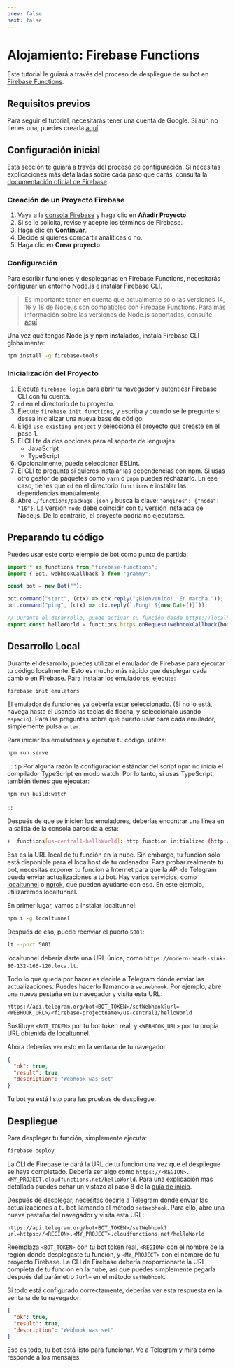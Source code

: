 ```yaml
---
prev: false
next: false
---
```


# Alojamiento: Firebase Functions

Este tutorial le guiará a través del proceso de despliegue de su bot en
[Firebase Functions](https://firebase.google.com/docs/functions).

## Requisitos previos

Para seguir el tutorial, necesitarás tener una cuenta de Google. Si aún no
tienes una, puedes crearla [aquí](https://accounts.google.com/signup).

## Configuración inicial

Esta sección te guiará a través del proceso de configuración. Si necesitas
explicaciones más detalladas sobre cada paso que darás, consulta la
[documentación oficial de Firebase](https://firebase.google.com/docs/functions/get-started).

### Creación de un Proyecto Firebase

1. Vaya a la [consola Firebase](https://console.firebase.google.com/) y haga
   clic en **Añadir Proyecto**.
2. Si se le solicita, revise y acepte los términos de Firebase.
3. Haga clic en **Continuar**.
4. Decide si quieres compartir analíticas o no.
5. Haga clic en **Crear proyecto**.

### Configuración

Para escribir funciones y desplegarlas en Firebase Functions, necesitarás
configurar un entorno Node.js e instalar Firebase CLI.

> Es importante tener en cuenta que actualmente sólo las versiones 14, 16 y 18
> de Node.js son compatibles con Firebase Functions. Para más información sobre
> las versiones de Node.js soportadas, consulte
> [aquí](https://firebase.google.com/docs/functions/manage-functions#set_nodejs_version).

Una vez que tengas Node.js y npm instalados, instala Firebase CLI globalmente:

```sh
npm install -g firebase-tools
```

### Inicialización del Proyecto

1. Ejecuta `firebase login` para abrir tu navegador y autenticar Firebase CLI
   con tu cuenta.
2. `cd` en el directorio de tu proyecto.
3. Ejecute `firebase init functions`, y escriba `y` cuando se le pregunte si
   desea inicializar una nueva base de código.
4. Elige `use existing project` y selecciona el proyecto que creaste en el
   paso 1.
5. El CLI te da dos opciones para el soporte de lenguajes:
   - JavaScript
   - TypeScript
6. Opcionalmente, puede seleccionar ESLint.
7. El CLI te pregunta si quieres instalar las dependencias con npm. Si usas otro
   gestor de paquetes como `yarn` o `pnpm` puedes rechazarlo. En ese caso,
   tienes que `cd` en el directorio `functions` e instalar las dependencias
   manualmente.
8. Abre `./functions/package.json` y busca la clave:
   `"engines": {"node": "16"}`. La versión `node` debe coincidir con tu versión
   instalada de Node.js. De lo contrario, el proyecto podría no ejecutarse.

## Preparando tu código

Puedes usar este corto ejemplo de bot como punto de partida:

```ts
import * as functions from "firebase-functions";
import { Bot, webhookCallback } from "grammy";

const bot = new Bot("");

bot.command("start", (ctx) => ctx.reply("¡Bienvenido!. En marcha."));
bot.command("ping", (ctx) => ctx.reply(`¡Pong! ${new Date()}`));

// Durante el desarrollo, puede activar su función desde https://localhost/<firebase-projectname>/us-central1/helloWorld
export const helloWorld = functions.https.onRequest(webhookCallback(bot));
```

## Desarrollo Local

Durante el desarrollo, puedes utilizar el emulador de Firebase para ejecutar tu
código localmente. Esto es mucho más rápido que desplegar cada cambio en
Firebase. Para instalar los emuladores, ejecute:

```sh
firebase init emulators
```

El emulador de funciones ya debería estar seleccionado. (Si no lo está, navega
hasta él usando las teclas de flecha, y selecciónalo usando `espacio`). Para las
preguntas sobre qué puerto usar para cada emulador, simplemente pulsa `enter`.

Para iniciar los emuladores y ejecutar tu código, utiliza:

```sh
npm run serve
```

::: tip Por alguna razón la configuración estándar del script npm no inicia el
compilador TypeScript en modo watch. Por lo tanto, si usas TypeScript, también
tienes que ejecutar:

```sh
npm run build:watch
```

:::

Después de que se inicien los emuladores, deberías encontrar una línea en la
salida de la consola parecida a esta:

```sh
+  functions[us-central1-helloWorld]: http function initialized (http://127.0.0.1:5001/<firebase-projectname>/us-central1/helloWorld).
```

Esa es la URL local de tu función en la nube. Sin embargo, tu función sólo está
disponible para el localhost de tu ordenador. Para probar realmente tu bot,
necesitas exponer tu función a Internet para que la API de Telegram pueda enviar
actualizaciones a tu bot. Hay varios servicios, como
[localtunnel](https://localtunnel.me) o [ngrok](https://ngrok.com), que pueden
ayudarte con eso. En este ejemplo, utilizaremos localtunnel.

En primer lugar, vamos a instalar localtunnel:

```sh
npm i -g localtunnel
```

Después de eso, puede reenviar el puerto `5001`:

```sh
lt --port 5001
```

localtunnel debería darte una URL única, como
`https://modern-heads-sink-80-132-166-120.loca.lt`.

Todo lo que queda por hacer es decirle a Telegram dónde enviar las
actualizaciones. Puedes hacerlo llamando a `setWebhook`. Por ejemplo, abre una
nueva pestaña en tu navegador y visita esta URL:

```text
https://api.telegram.org/bot<BOT_TOKEN>/setWebhook?url=<WEBHOOK_URL>/<firebase-projectname>/us-central1/helloWorld
```

Sustituye `<BOT_TOKEN>` por tu bot token real, y `<WEBHOOK_URL>` por tu propia
URL obtenida de localtunnel.

Ahora deberías ver esto en la ventana de tu navegador.

```json
{
  "ok": true,
  "result": true,
  "description": "Webhook was set"
}
```

Tu bot ya está listo para las pruebas de despliegue.

## Despliegue

Para desplegar tu función, simplemente ejecuta:

```sh
firebase deploy
```

La CLI de Firebase te dará la URL de tu función una vez que el despliegue se
haya completado. Debería ser algo como
`https://<REGION>.<MY_PROJECT.cloudfunctions.net/helloWorld`. Para una
explicación más detallada puedes echar un vistazo al paso 8 de la
[guía de inicio](https://firebase.google.com/docs/functions/get-started#deploy-functions-to-a-production-environment).

Después de desplegar, necesitas decirle a Telegram dónde enviar las
actualizaciones a tu bot llamando al método `setWebhook`. Para ello, abre una
nueva pestaña del navegador y visita esta URL:

```text
https://api.telegram.org/bot<BOT_TOKEN>/setWebhook?url=https://<REGION>.<MY_PROJECT>.cloudfunctions.net/helloWorld
```

Reemplaza `<BOT_TOKEN>` con tu bot token real, `<REGION>` con el nombre de la
región donde desplegaste tu función, y `<MY_PROJECT>` con el nombre de tu
proyecto Firebase. La CLI de Firebase debería proporcionarte la URL completa de
tu función en la nube, así que puedes simplemente pegarla después del parámetro
`?url=` en el método `setWebhook`.

Si todo está configurado correctamente, deberías ver esta respuesta en la
ventana de tu navegador:

```json
{
  "ok": true,
  "result": true,
  "description": "Webhook was set"
}
```

Eso es todo, tu bot está listo para funcionar. Ve a Telegram y mira cómo
responde a los mensajes.
